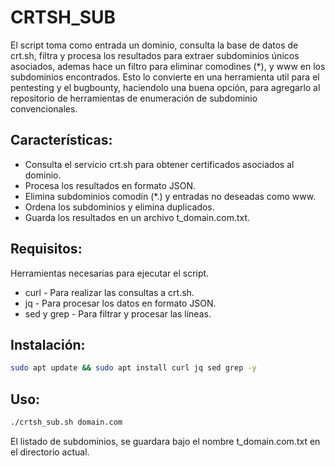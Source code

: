 # CRTSH_SUB
El script toma como entrada un dominio, consulta la base de datos de crt.sh, filtra y procesa los resultados para extraer subdominios únicos asociados, 
ademas hace un filtro para eliminar comodines (*), y www en los subdominios encontrados. 
Esto lo convierte en una herramienta util para el pentesting y el bugbounty, haciendolo una buena opción, para agregarlo al repositorio de herramientas de enumeración de subdominio convencionales.

## Características:
- Consulta el servicio crt.sh para obtener certificados asociados al dominio.
- Procesa los resultados en formato JSON.
- Elimina subdominios comodín (*.) y entradas no deseadas como www.
- Ordena los subdominios y elimina duplicados.
- Guarda los resultados en un archivo t_domain.com.txt.

## Requisitos:
Herramientas necesarias para ejecutar el script.

- curl - Para realizar las consultas a crt.sh.
- jq - Para procesar los datos en formato JSON.
- sed y grep - Para filtrar y procesar las líneas.

## Instalación:
```bash
sudo apt update && sudo apt install curl jq sed grep -y
```

## Uso:
```bash
./crtsh_sub.sh domain.com
```

El listado de subdominios, se guardara bajo el nombre t_domain.com.txt en el directorio actual.
